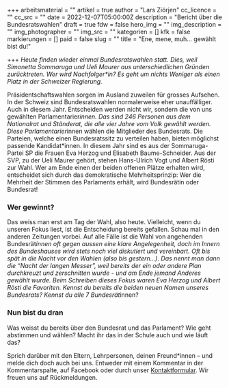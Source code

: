 +++
arbeitsmaterial = ""
artikel = true
author = "Lars Ziörjen"
cc_licence = ""
cc_src = ""
date = 2022-12-07T05:00:00Z
description = "Bericht über die Bundesratswahlen"
draft = true
fdw = false
hero_img = ""
img_description = ""
img_photographer = ""
img_src = ""
kategorien = []
kfk = false
markierungen = []
paid = false
slug = ""
title = "Ene, mene, muh… gewählt bist du!"

+++
_Heute finden wieder einmal Bundesratswahlen statt. Dies, weil Simonetta Sommaruga und Ueli Maurer aus unterschiedlichen Gründen zurücktreten. Wer wird Nachfolger*in? Es geht um nichts Weniger als einen Platz in der Schweizer Regierung._

Präsidentschaftswahlen sorgen im Ausland zuweilen für grosses Aufsehen. In der Schweiz sind Bundesratswahlen normalerweise eher unauffälliger. Auch in diesem Jahr. Entscheiden werden nicht wir, sondern die von uns gewählten Parlamentarier*innen. Das sind 246 Personen aus dem Nationalrat und Ständerat, die alle vier Jahre vom Volk gewählt werden. Diese Parlamentarier*innen wählen die Mitglieder des Bundesrats. Die Parteien, welche einen Bundesratssitz zu verteilen haben, bieten möglichst passende Kandidat*innen. In diesem Jahr sind es aus der Sommaruga-Partei SP die Frauen Eva Herzog und Elisabeth Baume-Schneider. Aus der SVP, zu der Ueli Maurer gehört, stehen Hans-Ulrich Vogt und Albert Rösti zur Wahl. Wer am Ende einen der beiden offenen Plätze erhalten wird, entscheidet sich durch das demokratische Mehrheitsprinzip: Wer die Mehrheit der Stimmen des Parlaments erhält, wird Bundesrätin oder Bundesrat!

### Wer gewinnt?

Das weiss man erst am Tag der Wahl, also heute. Vielleicht, wenn du unseren Fokus liest, ist die Entscheidung bereits gefallen. Schau mal in den anderen Zeitungen vorbei. Auf alle Fälle ist die Wahl von angehenden Bundesrät*innen oft gegen aussen eine klare Angelegenheit, doch im Innern des Bundeshauses wird stets noch viel diskutiert und vereinbart. Oft bis spät in die Nacht vor den Wahlen (also bis gestern…). Das nennt man dann die “Nacht der langen Messer”, weil bereits der ein oder andere Plan durchkreuzt und zerschnitten wurde - und am Ende jemand Anderes gewählt wurde. Beim Schreiben dieses Fokus waren Eva Herzog und Albert Rösti die Favoriten. Kennst du bereits die beiden neuen Namen unseres Bundesrats? Kennst du alle 7 Bundesrät*innen?

### Nun bist du dran

Was weisst du bereits über den Bundesrat und das Parlament? Wie geht abstimmen und wählen? Macht ihr das in der Schule auch und wie läuft das?

Sprich darüber mit den Eltern, Lehrpersonen, deinen Freund*innen – und melde dich doch auch bei uns. Entweder mit einem Kommentar in der Kommentarspalte, auf Facebook oder durch unser [Kontaktformular](https://www.chinderzytig.ch/kontakt/). Wir freuen uns auf Rückmeldungen.
